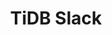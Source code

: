 ---
type: page
layout: tidb-slack
title: TiDB Slack
url: /tidbslack
image: /images/pingcap-opengraph.jpg
summary: PingCAP is focused on developing distributed NewSQL and is the team building TiDB, an open-source distributed NewSQL database.
---